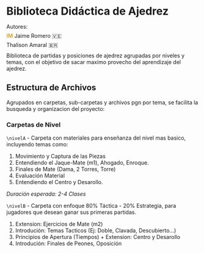 # Biblioteca Didáctica de Ajedrez

<div style="line-height: 10px;">
<p>Autores:</p>
<p><span style="color:#ccad45; font-weight: bold; ">IM</span> 
Jaime Romero 🇻🇪</p>
<p>Thalison Amaral 🇧🇷</p>
</div>

Biblioteca de partidas y posiciones de ajedrez agrupadas por niveles y temas, con el objetivo de sacar maximo provecho del aprendizaje del ajedrez.

## Estructura de Archivos
Agrupados en carpetas, sub-carpetas y archivos pgn por tema, se facilita la busqueda y organizacion del proyecto:  

### Carpetas de Nivel
`\nivelA` - Carpeta con materiales para enseñanza del nivel mas basico, incluyendo temas como: 
1. Movimiento y Captura de las Piezas 
2. Entendiendo el Jaque-Mate (m1), Ahogado, Enroque.
3. Finales de Mate (Dama, 2 Torres, Torre)
3. Evaluación Material
4. Entendiendo el Centro y Desarollo.

*Duración esperada: 2-4 Clases*

`\nivelB` - Carpeta con enfoque 80% Táctica - 20% Estrategia, para jugadores que desean ganar sus primeras partidas.
1. Extension: Ejercicios de Mate (m2)
2. Introdución: Temas Tacticos (Ej: Doble, Clavada, Descubierto...)
3. Principios de Apertura (Tiempos) + Extension: Centro y Desarollo
4. Introdución: Finales de Peones, Oposición 

